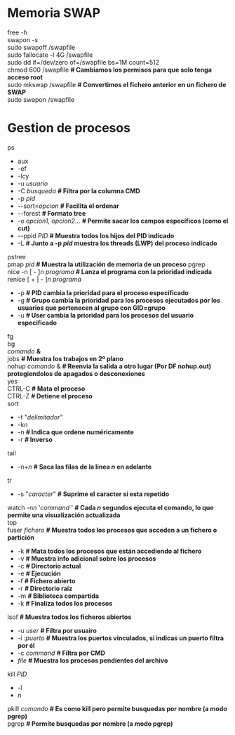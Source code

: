 # Memoria SWAP
free  -h  
swapon -s  
sudo swapoff /swapfile  
sudo fallocate -l 4G /swapfile  
sudo dd if=/dev/zero of=/swapfile bs=1M count=512  
chmod 600 /swapfile **# Cambiamos los permisos para que solo tenga acceso root**  
sudo mkswap /swapfile **# Convertimos el fichero anterior en un fichero de SWAP**  
sudo swapon /swapfile  

# Gestion de procesos
ps  
  - aux  
  - -ef  
  - -lcy  
  - -u *usuario*  
  - -C *busqueda* **# Filtra por la columna CMD**  
  - -p *pid*
  - --sort=*opcion* **# Facilita el ordenar**
  - --forest **# Formato tree**
  - -o *opcion1, opcion2...* **# Permite sacar los campos específicos (como el cut)**
  - --ppid *PID* **# Muestra todos los hijos del PID indicado**
  - -L **# Junto a -p *pid* muestra los threads (LWP) del proceso indicado**

pstree   
pmap *pid* **# Muestra la utilización de memoria de un proceso**
pgrep  
nice -n [ - ]*n* *programa* **# Lanza el programa con la prioridad indicada**  
renice [ + | - ]*n* *programa*  
  - -p **# PID cambia la prioridad para el proceso especificado**
  - -g **# Grupo cambia la prioridad para los procesos ejecutados por los usuarios que pertenecen al grupo con GID=grupo**
  - -u **# User cambia la prioridad para los procesos del usuario especificado**
    
fg  
bg  
*comando* **&**  
jobs   **# Muestra los trabajos en 2º plano**  
nohup *comando* & **# Reenvia la salida a otro lugar (Por DF nohup.out)   protegiendolos de apagados o desconexiones**  
yes  
CTRL-C   **# Mata el proceso**  
CTRL-Z   **# Detiene el proceso**  
sort
  - -t "*delimitador*"
  - -k*n*
  - -n **# Indica que ordene numéricamente**
  - -r **# Inverso**

tail  
  - -n+*n* **# Saca las filas de la linea *n* en adelante**
    
tr  
  - -s "*caracter*" **# Suprime el caracter si esta repetido**
    
watch -n*n* '*command* ' **# Cada *n* segundos ejecuta el comando, lo que permite una visualización actualizada**  
top  
fuser *fichero* **# Muestra todos los procesos que acceden a un fichero o partición**  
  - -k **# Mata todos los procesos que están accediendo al fichero**
  - -v **# Muestra info adicional sobre los procesos**
  - -c **# Directorio actual**
  - -e **# Ejecución**
  - -f **# Fichero abierto**
  - -r **# Directorio raíz**
  - -m **# Biblioteca compartida**
  - -k **# Finaliza todos los procesos**

lsof **# Muestra todos los ficheros abiertos**
  - -u *user* **# Filtra por usuairo**
  - -i *:puerto* **# Muestra los puertos vinculados, si indicas un puerto filtra por él**
  - -c *command* **# Filtra por CMD**
  - *file* **# Muestra los procesos pendientes del archivo**

kill *PID*
  -  -l
  -  *n*


pkill *comando* **# Es como kill pero permite busquedas por nombre (a modo pgrep)**  
pgrep  **# Permite busquedas por nombre (a modo pgrep)**  

